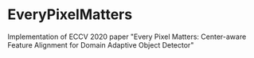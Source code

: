 # EveryPixelMatters
Implementation of ECCV 2020 paper "Every Pixel Matters: Center-aware Feature Alignment for Domain Adaptive Object Detector"

